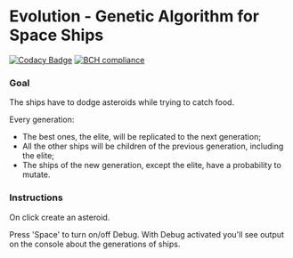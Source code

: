 # Evolution - Genetic Algorithm for Space Ships
[![Codacy Badge](https://api.codacy.com/project/badge/Grade/5953a2c6bb6a4fe0ab9bacb7a574d88d)](https://www.codacy.com/app/bluedi/Evolution?utm_source=github.com&amp;utm_medium=referral&amp;utm_content=BlueDi/Evolution&amp;utm_campaign=Badge_Grade)
[![BCH compliance](https://bettercodehub.com/edge/badge/BlueDi/Evolution?branch=master)](https://bettercodehub.com/)

### Goal ###
The ships have to dodge asteroids while trying to catch food.

Every generation:
  * The best ones, the elite, will be replicated to the next generation;
  * All the other ships will be children of the previous generation, including the elite;
  * The ships of the new generation, except the elite, have a probability to mutate.

### Instructions ###
On click create an asteroid.

Press 'Space' to turn on/off Debug. With Debug activated you'll see output on the console about the generations of ships.
